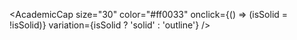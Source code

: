 <script>
  import { AcademicCap } from 'svelte-heros-v2';
  let isSolid = $state(false);
</script>

<AcademicCap
size="30"
color="#ff0033"
onclick={() => (isSolid = !isSolid)}
variation={isSolid ? 'solid' : 'outline'}
/>
